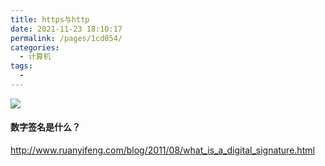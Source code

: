 ```yaml
---
title: https与http
date: 2021-11-23 18:10:17
permalink: /pages/1cd054/
categories:
  - 计算机
tags:
  -
---
```


![](https://raw.gitmirror.com/GanChuanYin/picture/main/blog/20211123181028.png)

#### 数字签名是什么？
http://www.ruanyifeng.com/blog/2011/08/what_is_a_digital_signature.html
